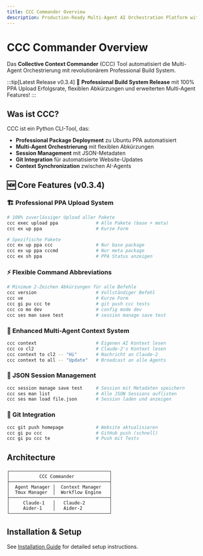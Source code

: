 ```yaml
---
title: CCC Commander Overview
description: Production-Ready Multi-Agent AI Orchestration Platform with Professional Build System (v0.3.4)
---
```


# CCC Commander Overview

Das **Collective Context Commander** (CCC) Tool automatisiert die Multi-Agent Orchestrierung mit revolutionärem Professional Build System.

:::tip[Latest Release v0.3.4]
🎉 **Professional Build System Release** mit 100% PPA Upload Erfolgsrate, flexiblen Abkürzungen und erweiterten Multi-Agent Features!
:::

## Was ist CCC?

CCC ist ein Python CLI-Tool, das:
- **Professional Package Deployment** zu Ubuntu PPA automatisiert
- **Multi-Agent Orchestrierung** mit flexiblen Abkürzungen
- **Session Management** mit JSON-Metadaten
- **Git Integration** für automatisierte Website-Updates
- **Context Synchronization** zwischen AI-Agents

## 🆕 Core Features (v0.3.4)

### 🏗️ Professional PPA Upload System
```bash
# 100% zuverlässiger Upload aller Pakete
ccc exec upload ppa              # Alle Pakete (base + meta)
ccc ex up ppa                    # Kurze Form

# Spezifische Pakete
ccc ex up ppa ccc                # Nur base package
ccc ex up ppa cccmd              # Nur meta package
ccc ex sh ppa                    # PPA Status anzeigen
```

### ⚡ Flexible Command Abbreviations
```bash
# Minimum 2-Zeichen Abkürzungen für alle Befehle
ccc version                      # Vollständiger Befehl
ccc ve                           # Kurze Form
ccc gi pu ccc te                 # git push ccc tests
ccc co mo dev                    # config mode dev
ccc ses man save test            # session manage save test
```

### 🤖 Enhanced Multi-Agent Context System
```bash
ccc context                      # Eigenen AI Kontext lesen
ccc co cl2                       # Claude-2's Kontext lesen
ccc context to cl2 -- "Hi"       # Nachricht an Claude-2
ccc context to all -- "Update"   # Broadcast an alle Agents
```

### 📝 JSON Session Management
```bash
ccc session manage save test     # Session mit Metadaten speichern
ccc ses man list                 # Alle JSON Sessions auflisten
ccc ses man load file.json       # Session laden und anzeigen
```

### 🚀 Git Integration
```bash
ccc git push homepage            # Website aktualisieren
ccc gi pu ccc                    # GitHub push (schnell)
ccc gi pu ccc te                 # Push mit Tests
```

## Architecture

```
┌─────────────────────────────────────┐
│           CCC Commander             │
├─────────────────────────────────────┤
│  Agent Manager │  Context Manager   │
│  Tmux Manager  │  Workflow Engine   │
├─────────────────────────────────────┤
│     Claude-1   │   Claude-2         │
│     Aider-1    │   Aider-2          │
└─────────────────────────────────────┘
```

## Installation & Setup

See [Installation Guide](/ccc/installation/) for detailed setup instructions.